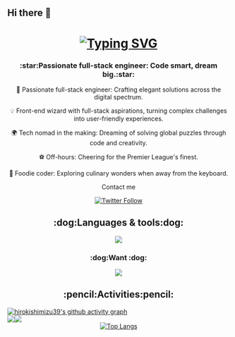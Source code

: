 ## Hi there 👋

<!--
**hirokishimizu39/hirokishimizu39** is a ✨ _special_ ✨ repository because its `README.md` (this file) appears on your GitHub profile.

Here are some ideas to get you started:

- 🔭 I’m currently working on ...
- 🌱 I’m currently learning ...
- 👯 I’m looking to collaborate on ...
- 🤔 I’m looking for help with ...
- 💬 Ask me about ...
- 📫 How to reach me: ...
- 😄 Pronouns: ...
- ⚡ Fun fact: ...
-->

<h1 align="center">
  <a href="https://git.io/typing-svg"><img src="https://readme-typing-svg.demolab.com?font=Fira+Code&size=40&pause=800&center=true&vCenter=true&width=600&height=100&lines=Hello+there+%F0%9F%91%8B;This+is+hirokishimizu39+" alt="Typing SVG" />
  </a>
</h1>


<h3 align="center">:star:Passionate full-stack engineer: Code smart, dream big.:star:</h3>

<div align="center">

🚀 Passionate full-stack engineer: Crafting elegant solutions across the digital spectrum.

💡 Front-end wizard with full-stack aspirations, turning complex challenges into user-friendly experiences.

🌍 Tech nomad in the making: Dreaming of solving global puzzles through code and creativity.

⚽ Off-hours: Cheering for the Premier League's finest.

🍜 Foodie coder: Exploring culinary wonders when away from the keyboard.

</div>

<div align="center">
  Contact me 
  <br />
  
  [![Twitter Follow](https://img.shields.io/twitter/follow/hirokishimizu39?style=social)](https://twitter.com/hirokishimizu39)
</div>


<h2 align="center">:dog:Languages & tools:dog:</h2>

<p align="center">
  <a href="https://skillicons.dev">
    <img src="https://skillicons.dev/icons?i=js,ts,react,nextjs,nodejs,rails,ruby,py,php,html,css,postgres,linux,bash,docker,git,pnpm,vscode,vim" />
  </a>
</p>

<h3 align="center">:dog:Want :dog:</h3>

<p align="center">
  <a href="https://skillicons.dev">
    <img src="https://skillicons.dev/icons?i=go,htmx,terraform,aws,gcp,redis,graphql" />
  </a>
</p>


<h2 align="center">:pencil:Activities:pencil:</h2>

<a href="https://github.com/ashutosh00710/github-readme-activity-graph">
  <img src="https://github-readme-activity-graph.vercel.app/graph?username=hirokishimizu39&bg_color=000000&color=ffffff&line=36BCF7&point=ffffff&area=true&area_color=36BCF7&hide_border=true&custom_title=hirokishimizu39's%20Contribution%20Graph&title_color=36BCF7" alt="hirokishimizu39's github activity graph" />
</a>


<div align="center">
  <div style="display: flex;" >
    <img src="https://github-readme-stats.vercel.app/api?username=hirokishimizu39&show_icons=true&theme=tokyonight&hide_border=true&bg_color=1a1b27&title_color=36BCF7&icon_color=36BCF7&text_color=ffffff&ring_color=36BCF7&card_width=320" />
    <img src="https://streak-stats.demolab.com/?user=DenverCoder1&background=1a1b27&border=ffffff&ring=36BCF7&fire=36BCF7&currStreakNum=36BCF7&currStreakLabel=36BCF7&sideNums=36BCF7&sideLabels=36BCF7&dates=ffffff&excludeDaysLabel=ffffff&card_height=195&card_width=400" />
  </div>
</div>

</div>



<div align="center" >
  <a href="https://github.com/hirokishimizu39/github-readme-stats">
    <img src="https://github-readme-stats.vercel.app/api/top-langs/?username=hirokishimizu39&layout=normal&theme=tokyonight&bg_color=000000&title_color=36BCF7&text_color=ffffff&icon_color=36BCF7&hide_border=true&card_width=400&langs_count=6" alt="Top Langs" />
  </a>
</div>
